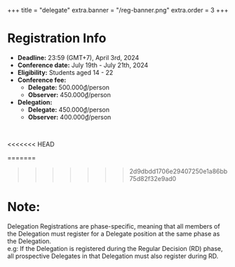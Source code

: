 +++
title = "delegate"
extra.banner = "/reg-banner.png"
extra.order = 3
+++

<style>
main h1 {
  text-align: left;
}
</style>

# Registration Info

- **Deadline:** 23:59 (GMT+7), April 3rd, 2024
- **Conference date:** July 19th - July 21th, 2024
- **Eligibility:** Students aged 14 - 22
- **Conference fee:**
  - **Delegate:** 500.000₫/person 
  - **Observer:** 450.000₫/person 
- **Delegation:**
  - **Delegate:** 450.000₫/person
  - **Observer:** 400.000₫/person

<br />

<<<<<<< HEAD

=======
>>>>>>> 2d9dbdd1706e29407250e1a86bb75d82f32e9ad0
# Note: 
Delegation Registrations are phase-specific, meaning that all members of the Delegation must register for a Delegate position at the same phase as the Delegation.
<br>
e.g: If the Delegation is registered during the Regular Decision (RD) phase, all prospective Delegates in that Delegation must also register during RD.

<br />

<script 
  type="text/javascript"
  src="https://form.jotform.com/jsform/240784606674061" 
></script>

